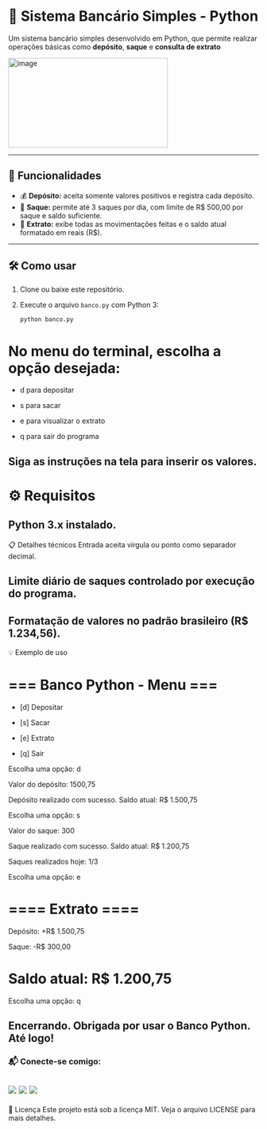 # 🏦 Sistema Bancário Simples - Python

Um sistema bancário simples desenvolvido em Python, que permite realizar operações básicas como **depósito**, **saque** e **consulta de extrato**

   <img width="321" height="180" alt="image" src="https://github.com/user-attachments/assets/e8bff432-68eb-4a8a-836b-6bdb178103b5" />


---

## 🚀 Funcionalidades

- 💰 **Depósito:** aceita somente valores positivos e registra cada depósito.  
- 🏧 **Saque:** permite até 3 saques por dia, com limite de R$ 500,00 por saque e saldo suficiente.  
- 📄 **Extrato:** exibe todas as movimentações feitas e o saldo atual formatado em reais (R$).

---

## 🛠 Como usar

1. Clone ou baixe este repositório.  
2. Execute o arquivo `banco.py` com Python 3:

   ```bash
   python banco.py
# No menu do terminal, escolha a opção desejada:

- d para depositar

- s para sacar

- e para visualizar o extrato

- q para sair do programa

Siga as instruções na tela para inserir os valores.
--
# ⚙️ Requisitos
Python 3.x instalado.
--

📋 Detalhes técnicos
Entrada aceita vírgula ou ponto como separador decimal.

Limite diário de saques controlado por execução do programa.
--

Formatação de valores no padrão brasileiro (R$ 1.234,56).
--

💡 Exemplo de uso

# === Banco Python - Menu ===

- [d] Depositar

- [s] Sacar

- [e] Extrato

- [q] Sair

Escolha uma opção: d

Valor do depósito: 1500,75

Depósito realizado com sucesso. Saldo atual: R$ 1.500,75

Escolha uma opção: s

Valor do saque: 300

Saque realizado com sucesso. Saldo atual: R$ 1.200,75

Saques realizados hoje: 1/3

Escolha uma opção: e

# ==== Extrato ====
Depósito: +R$ 1.500,75

Saque: -R$ 300,00

Saldo atual: R$ 1.200,75
=================

Escolha uma opção: q

Encerrando. Obrigada por usar o Banco Python. Até logo!
--
### 📬 Conecte-se comigo:

<a href = "mailto:patriciaoliveirasavarezi@gmail.com"><img src="https://img.shields.io/badge/-Email-67cb57?style=for-the-badge&logo=gmail&logoColor=fff"></a>
<a href="https://www.linkedin.com/in/savarezi"><img src="https://img.shields.io/badge/-LinkedIn-67cb57?style=for-the-badge&logo=linkedin&logoColor=fff"></a>
<a href="https://discord.gg/nGV6mJyA"><img src="https://img.shields.io/badge/-Discord-67cb57?style=for-the-badge&logo=discord&logoColor=fff"></a>
---


📄 Licença
Este projeto está sob a licença MIT. Veja o arquivo LICENSE para mais detalhes.
